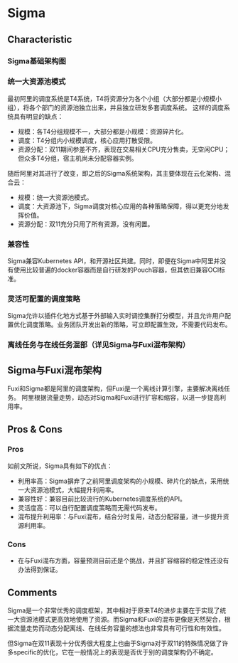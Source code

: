 # Sigma
## Characteristic
### Sigma基础架构图
### 统一大资源池模式
最初阿里的调度系统是T4系统，T4将资源分为各个小组（大部分都是小规模小组），将各个部门的资源池独立出来，并且独立研发多套调度系统。
这样的调度系统具有明显的缺点：
- 规模：各T4分组规模不一，大部分都是小规模：资源碎片化。
- 调度：T4分组内小规模调度，核心应用打散受限。
- 资源分配：双11期间参差不齐，表现在交易相关CPU充分售卖，无空闲CPU；但众多T4分组，宿主机尚未分配容器实例。

随后阿里对其进行了改变，即之后的Sigma系统架构，其主要体现在云化架构、混合云：
- 规模：统一大资源池模式。
- 调度：大资源池下，Sigma调度对核心应用的各种策略保障，得以更充分地发挥价值。
- 资源分配：双11充分只用了所有资源，没有闲置。

### 兼容性
Sigma兼容Kubernetes API，和开源社区共建。同时，即便在Sigma中阿里并没有使用比较普遍的docker容器而是自行研发的Pouch容器，但其依旧兼容OCI标准。

### 灵活可配置的调度策略
Sigma允许以插件化地方式基于外部输入实时调控集群打分模型，并且允许用户配置优化调度策略。业务团队开发出新的策略，可立即配置生效，不需要代码发布。

### 离线任务与在线任务混部（详见Sigma与Fuxi混布架构）

## Sigma与Fuxi混布架构
Fuxi和Sigma都是阿里的调度架构，但Fuxi是一个离线计算引擎，主要解决离线任务。
阿里根据流量走势，动态对Sigma和Fuxi进行扩容和缩容，以进一步提高利用率。

## Pros & Cons
### Pros
如前文所说，Sigma具有如下的优点：
- 利用率高：Sigma摒弃了之前阿里调度架构的小规模、碎片化的缺点，采用统一大资源池模式，大幅提升利用率。
- 兼容性好：兼容目前比较流行的Kubernetes调度系统的API。
- 灵活度高：可以自行配置调度策略而无需代码发布。
- 混布提升利用率：与Fuxi混布，结合分时复用，动态分配容量，进一步提升资源利用率。

### Cons
- 在与Fuxi混布方面，容量预测目前还是个挑战，并且扩容缩容的稳定性还没有办法得到保证。

## Comments
Sigma是一个非常优秀的调度框架，其中相对于原来T4的进步主要在于实现了统一大资源池模式更高效地使用了资源。而Sigma和Fuxi的混布更像是天然契合，根据流量走势而动态分配离线、在线任务容量的想法也非常具有可行性和有效性。

但Sigma在双11表现十分优秀很大程度上也由于Sigma对于双11的特殊情况做了许多specific的优化，它在一般情况上的表现是否优于别的调度架构仍不确定。
